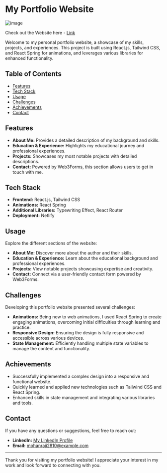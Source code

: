 # My Portfolio Website

![image](https://github.com/Mohangit2810/portfolio/assets/136815669/b3a237fc-e080-43ad-81a8-65d155e5ee51)

Check out the Website here - [Link](https://mohanraji.me/)

Welcome to my personal portfolio website, a showcase of my skills, projects, and experiences. This project is built using React.js, Tailwind CSS, and React Spring for animations, and leverages various libraries for enhanced functionality.

## Table of Contents

- [Features](#features)
- [Tech Stack](#tech-stack)
- [Usage](#usage)
- [Challenges](#challenges)
- [Achievements](#achievements)
- [Contact](#contact)

## Features

- **About Me:** Provides a detailed description of my background and skills.
- **Education & Experience:** Highlights my educational journey and professional experiences.
- **Projects:** Showcases my most notable projects with detailed descriptions.
- **Contact:** Powered by Web3Forms, this section allows users to get in touch with me.

## Tech Stack

- **Frontend:** React.js, Tailwind CSS
- **Animations:** React Spring
- **Additional Libraries:** Typewriting Effect, React Router
- **Deployment:** Netlify

## Usage

Explore the different sections of the website:

- **About Me:** Discover more about the author and their skills.
- **Education & Experience:** Learn about the educational background and professional experiences.
- **Projects:** View notable projects showcasing expertise and creativity.
- **Contact:** Connect via a user-friendly contact form powered by Web3Forms.

## Challenges

Developing this portfolio website presented several challenges:

- **Animations:** Being new to web animations, I used React Spring to create engaging animations, overcoming initial difficulties through learning and practice.
- **Responsive Design:** Ensuring the design is fully responsive and accessible across various devices.
- **State Management:** Efficiently handling multiple state variables to manage the content and functionality.

## Achievements

- Successfully implemented a complex design into a responsive and functional website.
- Quickly learned and applied new technologies such as Tailwind CSS and React Spring.
- Enhanced skills in state management and integrating various libraries and tools.

## Contact

If you have any questions or suggestions, feel free to reach out:

- **LinkedIn:** [My LinkedIn Profile](https://www.linkedin.com/in/mohan-raji-95bb8a223/)
- **Email:** mohanraji2810@example.com

---

Thank you for visiting my portfolio website! I appreciate your interest in my work and look forward to connecting with you.
